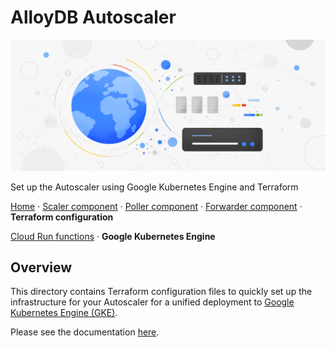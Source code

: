 # AlloyDB Autoscaler

![AlloyDB Autoscaler](../../../../resources/hero-image.jpg)

Set up the Autoscaler using Google Kubernetes Engine and Terraform

[Home](../../../../README.md) ·
[Scaler component](../../../../src/alloydb-autoscaler/scaler/README.md) ·
[Poller component](../../../../src/alloydb-autoscaler/poller/README.md) ·
[Forwarder component](../../../../src/alloydb-autoscaler/forwarder/README.md) ·
**Terraform configuration**

[Cloud Run functions](../../cloud-functions/README.md) · **Google Kubernetes
Engine**

## Overview

This directory contains Terraform configuration files to quickly set up the
infrastructure for your Autoscaler for a unified deployment to [Google
Kubernetes Engine (GKE)][gke].

Please see the documentation [here](../README.md).

[gke]: https://cloud.google.com/kubernetes-engine
